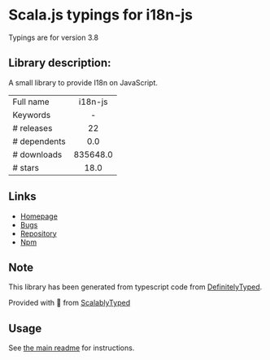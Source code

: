 
# Scala.js typings for i18n-js

Typings are for version 3.8

## Library description:
A small library to provide I18n on JavaScript.

|                    |                 |
| ------------------ | :-------------: |
| Full name          | i18n-js |
| Keywords           | - |
| # releases         | 22 |
| # dependents       | 0.0 |
| # downloads        | 835648.0 |
| # stars            | 18.0 |

## Links
- [Homepage](https://github.com/fnando/i18n#readme)
- [Bugs](https://github.com/fnando/i18n/issues)
- [Repository](https://github.com/fnando/i18n)
- [Npm](https://www.npmjs.com/package/i18n-js)
    


## Note
This library has been generated from typescript code from [DefinitelyTyped](https://definitelytyped.org).

Provided with :purple_heart: from [ScalablyTyped](https://github.com/oyvindberg/ScalablyTyped)

## Usage
See [the main readme](../../readme.md) for instructions.



